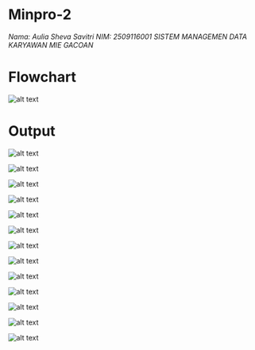 # Minpro-2
*Nama: Aulia Sheva Savitri
NIM: 2509116001
SISTEM MANAGEMEN DATA KARYAWAN MIE GACOAN*

# Flowchart
![alt text](https://github.com/auliasheva/Minpro-2/blob/main/minpro2.drawio%20(1).png?raw=true)


# Output

![alt text](https://github.com/auliasheva/Minpro-2/blob/main/minpro%202/Cuplikan%20layar%202025-09-28%20221333.png?raw=true)

![alt text](https://github.com/auliasheva/Minpro-2/blob/main/minpro%202/Cuplikan%20layar%202025-09-28%20221355.png?raw=true)

![alt text](https://github.com/auliasheva/Minpro-2/blob/main/minpro%202/Cuplikan%20layar%202025-09-28%20221425.png?raw=true)


![alt text](https://github.com/auliasheva/Minpro-2/blob/main/minpro%202/Cuplikan%20layar%202025-09-28%20221441.png?raw=true)


![alt text](https://github.com/auliasheva/Minpro-2/blob/main/minpro%202/Cuplikan%20layar%202025-09-28%20221511.png?raw=true)


![alt text](https://github.com/auliasheva/Minpro-2/blob/main/minpro%202/Cuplikan%20layar%202025-09-28%20221511.png?raw=true)


![alt text](https://github.com/auliasheva/Minpro-2/blob/main/minpro%202/Cuplikan%20layar%202025-09-28%20221658.png?raw=true)



![alt text](https://github.com/auliasheva/Minpro-2/blob/main/minpro%202/Cuplikan%20layar%202025-09-28%20221725.png?raw=true)

![alt text](https://github.com/auliasheva/Minpro-2/blob/main/minpro%202/Cuplikan%20layar%202025-09-28%20221737.png?raw=true)


![alt text](?raw=true)


![alt text](?raw=true)



![alt text](?raw=true)


![alt text](?raw=true)
